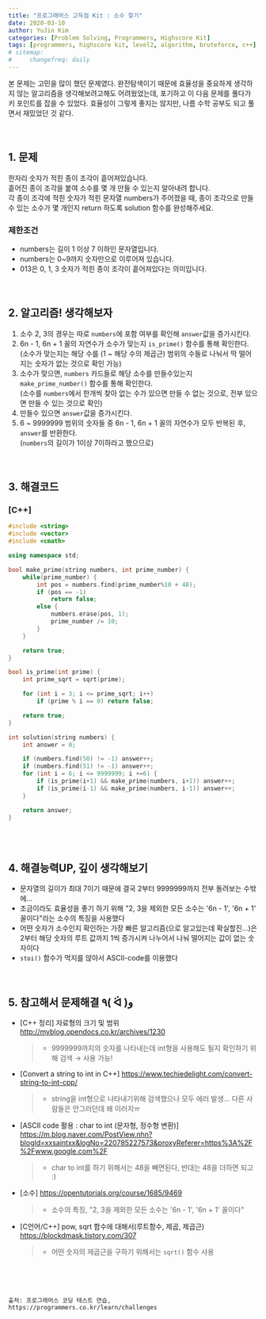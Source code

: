 ```yaml
---
title: "프로그래머스 고득점 Kit : 소수 찾기"
date: 2020-03-10
author: YuJin Kim
categories: [Problem Solving, Programmers, Highscore Kit]
tags: [programmers, highscore kit, level2, algorithm, bruteforce, c++]
# sitemap:
#     changefreq: daily
---
```


본 문제는 고민을 많이 했던 문제였다. 완전탐색이기 때문에 효율성을 중요하게 생각하지 않는 알고리즘을 생각해보려고해도 어려웠었는데, 포기하고 이 다음 문제를 풀다가 키 포인트를 잡을 수 있었다. 효율성이 그렇게 좋지는 않지만, 나름 수학 공부도 되고 풀면서 재밌었던 것 같다.  
<br/>
<br/>

## 1. 문제

한자리 숫자가 적힌 종이 조각이 흩어져있습니다.  
흩어진 종이 조각을 붙여 소수를 몇 개 만들 수 있는지 알아내려 합니다.  
각 종이 조각에 적힌 숫자가 적힌 문자열 numbers가 주어졌을 때, 종이 조각으로 만들 수 있는 소수가 몇 개인지 return 하도록 solution 함수를 완성해주세요.

### 제한조건

- numbers는 길이 1 이상 7 이하인 문자열입니다.
- numbers는 0~9까지 숫자만으로 이루어져 있습니다.
- 013은 0, 1, 3 숫자가 적힌 종이 조각이 흩어져있다는 의미입니다.
  <br/><br/><br/>

## 2. 알고리즘! 생각해보자

1. 소수 2, 3의 경우는 따로 `numbers`에 포함 여부를 확인해 `answer`값을 증가시킨다.
2. 6n - 1, 6n + 1 꼴의 자연수가 소수가 맞는지 `is_prime()` 함수를 통해 확인한다.  
   (소수가 맞는지는 해당 수를 (1 ~ 해당 수의 제곱근) 범위의 수들로 나눠서 딱 떨어지는 숫자가 없는 것으로 확인 가능)
3. 소수가 맞으면, `numbers` 카드들로 해당 소수를 만들수있는지 `make_prime_number()` 함수를 통해 확인한다.  
   (소수를 `numbers`에서 한개씩 찾아 없는 수가 있으면 만들 수 없는 것으로, 전부 있으면 만들 수 있는 것으로 확인)
4. 만들수 있으면 `answer`값을 증가시킨다.
5. 6 ~ 9999999 범위의 숫자들 중 6n - 1, 6n + 1 꼴의 자연수가 모두 반복된 후, `answer`를 반환한다.  
   (`numbers`의 길이가 1이상 7이하라고 했으므로)  
   <br/><br/>

## 3. 해결코드

### [C++]

```c++
#include <string>
#include <vector>
#include <cmath>

using namespace std;

bool make_prime(string numbers, int prime_number) {
    while(prime_number) {
        int pos = numbers.find(prime_number%10 + 48);
        if (pos == -1)
            return false;
        else {
            numbers.erase(pos, 1);
            prime_number /= 10;
        }
    }

    return true;
}

bool is_prime(int prime) {
    int prime_sqrt = sqrt(prime);

    for (int i = 3; i <= prime_sqrt; i++)
        if (prime % i == 0) return false;

    return true;
}

int solution(string numbers) {
    int answer = 0;

    if (numbers.find(50) != -1) answer++;
    if (numbers.find(51) != -1) answer++;
    for (int i = 6; i <= 9999999; i +=6) {
        if (is_prime(i+1) && make_prime(numbers, i+1)) answer++;
        if (is_prime(i-1) && make_prime(numbers, i-1)) answer++;
    }

    return answer;
}
```

<br/><br/>

## 4. 해결능력UP, 깊이 생각해보기

- 문자열의 길이가 최대 7이기 때문에 결국 2부터 9999999까지 전부 돌려보는 수밖에...
- 조금이라도 효율성을 좋기 하기 위해 "2, 3을 제외한 모든 소수는 '6n - 1', '6n + 1' 꼴이다"라는 소수의 특징을 사용했다
- 어떤 숫자가 소수인지 확인하는 가장 빠른 알고리즘(으로 알고있는데 확실할진...)은 2부터 해당 숫자의 루트 값까지 1씩 증가시켜 나누어서 나눠 떨어지는 값이 없는 숫자이다
- `stoi()` 함수가 먹지를 않아서 ASCII-code를 이용했다
  <br/><br/><br/>

## 5. 참고해서 문제해결 ٩( ᐛ )و

- [C++ 정리] 자료형의 크기 및 범위 <http://myblog.opendocs.co.kr/archives/1230>
  > - 9999999까지의 숫자를 나타내는데 int형을 사용해도 될지 확인하기 위해 검색 → 사용 가능!
- [Convert a string to int in C++] <https://www.techiedelight.com/convert-string-to-int-cpp/>
  > - string을 int형으로 나타내기위해 검색했으나 모두 에러 발생... 다른 사람들은 안그러던데 왜 이러지ㅠ
- [ASCII code 활용 : char to int (문자형, 정수형 변환)]  
  <https://m.blog.naver.com/PostView.nhn?blogId=xxsaintxx&logNo=220785227573&proxyReferer=https%3A%2F%2Fwww.google.com%2F>
  > - char to int를 하기 위해서는 48을 빼면된다, 반대는 48을 더하면 되고 :)
- [소수] <https://opentutorials.org/course/1685/9469>
  > - 소수의 특징, "2, 3을 제외한 모든 소수는 '6n - 1', '6n + 1' 꼴이다"
- [C언어/C++] pow, sqrt 함수에 대해서(루트함수, 제곱, 제곱근) <https://blockdmask.tistory.com/307>
  > - 어떤 숫자의 제곱근을 구하기 위해서는 `sqrt()` 함수 사용

<br/><br/><br/>

```
출처: 프로그래머스 코딩 테스트 연습, https://programmers.co.kr/learn/challenges
```

